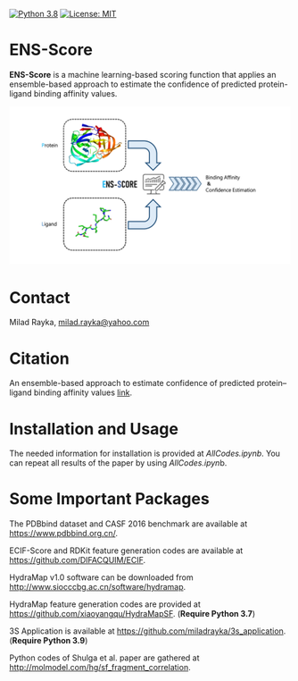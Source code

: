 [![Python 3.8](https://img.shields.io/badge/python-3.8-blue.svg)](https://www.python.org/downloads/release/python-380/)
[![License: MIT](https://img.shields.io/badge/License-MIT-yellow.svg)](https://opensource.org/licenses/MIT)

# ENS-Score
**ENS-Score** is a machine learning-based scoring function that applies an ensemble-based approach to estimate the confidence of predicted protein-ligand binding affinity values.

![](https://github.com/miladrayka/ENS_Score/blob/main/Graphical%20Abstract.png)

# Contact
Milad Rayka, milad.rayka@yahoo.com

# Citation
An ensemble-based approach to estimate confidence of predicted protein–ligand binding affinity values [link](https://onlinelibrary.wiley.com/doi/10.1002/minf.202300292).

# Installation and Usage
The needed information for installation is provided at *AllCodes.ipynb*. You can repeat all results of the paper by using *AllCodes.ipyn*b.

# Some Important Packages

The PDBbind dataset and CASF 2016 benchmark are available at https://www.pdbbind.org.cn/.

ECIF-Score and RDKit feature generation codes are available at https://github.com/DIFACQUIM/ECIF.

HydraMap v1.0 software can be downloaded from http://www.siocccbg.ac.cn/software/hydramap. 

HydraMap feature generation codes are provided at https://github.com/xiaoyangqu/HydraMapSF. (**Require Python 3.7**)

3S Application is available at https://github.com/miladrayka/3s_application. (**Require Python 3.9**) 

Python codes of Shulga et al. paper are gathered at http://molmodel.com/hg/sf_fragment_correlation. 
